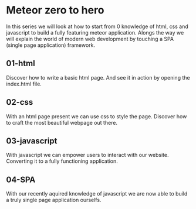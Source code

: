# Meteor zero to hero

In this series we will look at how to start from 0 knowledge of html, css and javascript to build a fully featuring meteor application. Alongs the way we will explain the world of modern web development by touching a SPA (single page application) framework.

## 01-html

Discover how to write a basic html page. And see it in action by opening the index.html file.

## 02-css

With an html page present we can use css to style the page. Discover how to craft the most beautiful webpage out there.

## 03-javascript

With javascript we can empower users to interact with our website. Converting it to a fully functioning application.

## 04-SPA

With our recently aquired knowledge of javascript we are now able to build a truly single page application ourselfs.
